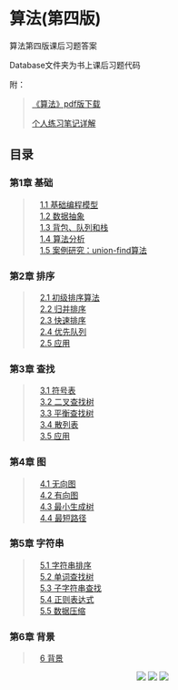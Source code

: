 # 算法(第四版)
算法第四版课后习题答案

Database文件夹为书上课后习题代码

附：
>[《算法》pdf版下载](https://github.com/1925miles/Algorithms/blob/main/%5B%E5%9B%BE%E7%81%B5%E7%A8%8B%E5%BA%8F%E8%AE%BE%E8%AE%A1%E4%B8%9B%E4%B9%A6%5D.%E7%AE%97%E6%B3%95%EF%BC%88%E7%AC%AC4%E7%89%88%EF%BC%89.pdf)<br />
>
>[个人练习笔记详解](https://www.wolai.com/sy19/upkX6aBEPckpenQdCBEiVv?theme=light)<br />


## 目录

### 第1章 基础
>&emsp;[1.1 基础编程模型](https://github.com/1925miles/Algorithms/tree/main/Database/chapter1_1)<br />
>&emsp;[1.2 数据抽象](https://github.com/1925miles/Algorithms/tree/main/Database/chapter1_2)<br />
>&emsp;[1.3 背包、队列和栈](https://github.com/1925miles/Algorithms/tree/main/Database/chapter1_3)<br />
>&emsp;[1.4 算法分析](https://github.com/1925miles/Algorithms/tree/main/Database/chapter1_4)<br />
>&emsp;[1.5 案例研究：union-find算法](https://github.com/1925miles/Algorithms/tree/main/Database/chapter1_5)<br />
### 第2章 排序
>&emsp;[2.1 初级排序算法](https://github.com/1925miles/Algorithms/tree/main/Database/chapter2_1)<br />
>&emsp;[2.2 归并排序](https://github.com/1925miles/Algorithms/tree/main/Database/chapter2_2)<br />
>&emsp;[2.3 快速排序](https://github.com/1925miles/Algorithms/tree/main/Database/chapter2_3)<br />
>&emsp;[2.4 优先队列](https://github.com/1925miles/Algorithms/tree/main/Database/chapter2_4)<br />
>&emsp;[2.5 应用](https://github.com/1925miles/Algorithms/tree/main/Database/chapter2_5)<br />
### 第3章 查找
>&emsp;[3.1 符号表](https://github.com/1925miles/Algorithms/tree/main/Database/chapter3_1)<br />
>&emsp;[3.2 二叉查找树](https://github.com/1925miles/Algorithms/tree/main/Database/chapter3_2)<br />
>&emsp;[3.3 平衡查找树](https://github.com/1925miles/Algorithms/tree/main/Database/chapter3_3)<br />
>&emsp;[3.4 散列表](https://github.com/1925miles/Algorithms/tree/main/Database/chapter3_4)<br />
>&emsp;[3.5 应用](https://github.com/1925miles/Algorithms/tree/main/Database/chapter3_5)<br />
### 第4章 图
>&emsp;[4.1 无向图](https://github.com/1925miles/Algorithms/tree/main/Database/chapter4_1)<br />
>&emsp;[4.2 有向图](https://github.com/1925miles/Algorithms/tree/main/Database/chapter4_2)<br />
>&emsp;[4.3 最小生成树](https://github.com/1925miles/Algorithms/tree/main/Database/chapter4_3)<br />
>&emsp;[4.4 最短路径](https://github.com/1925miles/Algorithms/tree/main/Database/chapter4_4)<br />
### 第5章 字符串
>&emsp;[5.1 字符串排序](https://github.com/1925miles/Algorithms/tree/main/Database/chapter5_1)<br />
>&emsp;[5.2 单词查找树](https://github.com/1925miles/Algorithms/tree/main/Database/chapter5_2)<br />
>&emsp;[5.3 子字符串查找](https://github.com/1925miles/Algorithms/tree/main/Database/chapter5_3)<br />
>&emsp;[5.4 正则表达式](https://github.com/1925miles/Algorithms/tree/main/Database/chapter5_4)<br />
>&emsp;[5.5 数据压缩](https://github.com/1925miles/Algorithms/tree/main/Database/chapter5_5)<br />
### 第6章 背景
>&emsp;[6 背景](https://github.com/1925miles/Algorithms/tree/main/Database/chapter6)<br />


>
<div align="center">
    <a href="http://algs4.cs.princeton.edu/home/"><img src="https://badgen.net/badge/Algorithms/官方网站?icon=sourcegraph&color=blue"></a>
    <a href="http://algs4.cs.princeton.edu/code/algs4.jar"> <img src="https://badgen.net/badge/Algorithms/官方代码下载?icon=github&color=yellow"></a>
    <a href="http://algs4.cs.princeton.edu/code/algs4-data.zip"> <img src="https://badgen.net/badge/Algorithms/官方测试数据下载?icon=github&color=purple"></a>
    
